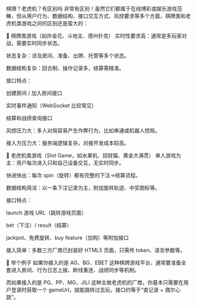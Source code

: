 

棋牌？老虎机？有区别吗
非常有区别！虽然它们都属于在线博彩或娱乐游戏范畴，但从用户行为、数据结构、接口交互方式、风控要求等多个方面，棋牌类和老虎机类游戏之间的区别还是蛮大的：

🎴 棋牌类游戏（如炸金花、斗地主、德州扑克）
实时性要求高：通常是多玩家对战，需要实时同步状态。

状态复杂：涉及房间、准备、出牌、托管等多个状态。

数据结构复杂：回合制、操作记录多，结算需精准。

接口特点：

创建房间 / 加入房间接口

实时事件通知（WebSocket 比较常见）

结算和战绩查询接口

风控压力大：多人对局容易产生作弊行为，比如串通或机器人控局。

接入方压力大：服务端逻辑复杂，对接开发成本较高。

🎰 老虎机类游戏（Slot Game，如水果机、招财猫、黄金大满贯）
单人游戏为主：用户每次进入只和自己设备交互，无实时同步。

快进快出：每次 spin（旋转）都有完整的下注→结算流程。

数据结构简洁：以一条下注记录为主，附加旋转轨迹、中奖图标等。

接口特点：

launch 游戏 URL（跳转游戏页面）

bet（下注）/ result（结算）

jackpot、免费旋转、buy feature（加购）等附加接口

接入简单：多数三方厂商已封装好 HTML5 页面，只需传 token、语言参数等。

🧠 举个例子
如果你接入的是 AG、BG、EBET 这种棋牌游戏平台，通常要准备全套进入房间、行为日志上报、断线重连、战绩同步等机制。

而如果接入的是 PG、PP、MG、JILI 这种主做老虎机的厂商，你基本只需要在用户登录时获取一个 gameUrl，就能跳转过去玩，接口约等于“查记录 + 偶尔心跳”。